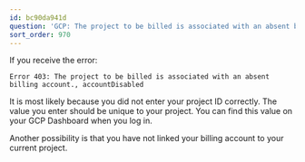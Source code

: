 ```yaml
---
id: bc90da941d
question: 'GCP: The project to be billed is associated with an absent billing account'
sort_order: 970
---
```


If you receive the error:

```
Error 403: The project to be billed is associated with an absent billing account., accountDisabled
```

It is most likely because you did not enter your project ID correctly. The value you enter should be unique to your project. You can find this value on your GCP Dashboard when you log in.

Another possibility is that you have not linked your billing account to your current project.